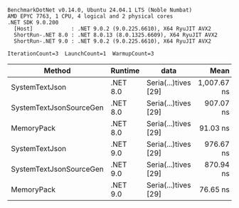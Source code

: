 ```

BenchmarkDotNet v0.14.0, Ubuntu 24.04.1 LTS (Noble Numbat)
AMD EPYC 7763, 1 CPU, 4 logical and 2 physical cores
.NET SDK 9.0.200
  [Host]            : .NET 9.0.2 (9.0.225.6610), X64 RyuJIT AVX2
  ShortRun-.NET 8.0 : .NET 8.0.13 (8.0.1325.6609), X64 RyuJIT AVX2
  ShortRun-.NET 9.0 : .NET 9.0.2 (9.0.225.6610), X64 RyuJIT AVX2

IterationCount=3  LaunchCount=1  WarmupCount=3  

```
| Method                  | Runtime  | data                 | Mean        | Error     | StdDev   | Min         | Max         | Gen0   | Allocated |
|------------------------ |--------- |--------------------- |------------:|----------:|---------:|------------:|------------:|-------:|----------:|
| SystemTextJson          | .NET 8.0 | Seria(...)tives [29] | 1,007.67 ns | 38.356 ns | 2.102 ns | 1,006.03 ns | 1,010.04 ns | 0.0267 |     464 B |
| SystemTextJsonSourceGen | .NET 8.0 | Seria(...)tives [29] |   907.07 ns | 13.774 ns | 0.755 ns |   906.20 ns |   907.55 ns | 0.0334 |     568 B |
| MemoryPack              | .NET 8.0 | Seria(...)tives [29] |    91.03 ns |  6.680 ns | 0.366 ns |    90.70 ns |    91.43 ns | 0.0072 |     120 B |
| SystemTextJson          | .NET 9.0 | Seria(...)tives [29] |   976.67 ns | 31.841 ns | 1.745 ns |   975.46 ns |   978.67 ns | 0.0267 |     464 B |
| SystemTextJsonSourceGen | .NET 9.0 | Seria(...)tives [29] |   870.94 ns | 48.608 ns | 2.664 ns |   868.91 ns |   873.96 ns | 0.0334 |     568 B |
| MemoryPack              | .NET 9.0 | Seria(...)tives [29] |    76.65 ns |  7.486 ns | 0.410 ns |    76.27 ns |    77.09 ns | 0.0072 |     120 B |
